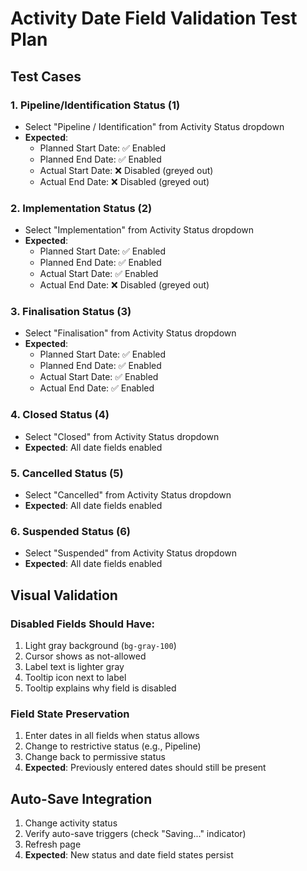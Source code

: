 # Activity Date Field Validation Test Plan

## Test Cases

### 1. Pipeline/Identification Status (1)
- Select "Pipeline / Identification" from Activity Status dropdown
- **Expected**: 
  - Planned Start Date: ✅ Enabled
  - Planned End Date: ✅ Enabled
  - Actual Start Date: ❌ Disabled (greyed out)
  - Actual End Date: ❌ Disabled (greyed out)

### 2. Implementation Status (2)
- Select "Implementation" from Activity Status dropdown
- **Expected**:
  - Planned Start Date: ✅ Enabled
  - Planned End Date: ✅ Enabled
  - Actual Start Date: ✅ Enabled
  - Actual End Date: ❌ Disabled (greyed out)

### 3. Finalisation Status (3)
- Select "Finalisation" from Activity Status dropdown
- **Expected**:
  - Planned Start Date: ✅ Enabled
  - Planned End Date: ✅ Enabled
  - Actual Start Date: ✅ Enabled
  - Actual End Date: ✅ Enabled

### 4. Closed Status (4)
- Select "Closed" from Activity Status dropdown
- **Expected**: All date fields enabled

### 5. Cancelled Status (5)
- Select "Cancelled" from Activity Status dropdown
- **Expected**: All date fields enabled

### 6. Suspended Status (6)
- Select "Suspended" from Activity Status dropdown
- **Expected**: All date fields enabled

## Visual Validation

### Disabled Fields Should Have:
1. Light gray background (`bg-gray-100`)
2. Cursor shows as not-allowed
3. Label text is lighter gray
4. Tooltip icon next to label
5. Tooltip explains why field is disabled

### Field State Preservation
1. Enter dates in all fields when status allows
2. Change to restrictive status (e.g., Pipeline)
3. Change back to permissive status
4. **Expected**: Previously entered dates should still be present

## Auto-Save Integration
1. Change activity status
2. Verify auto-save triggers (check "Saving..." indicator)
3. Refresh page
4. **Expected**: New status and date field states persist 